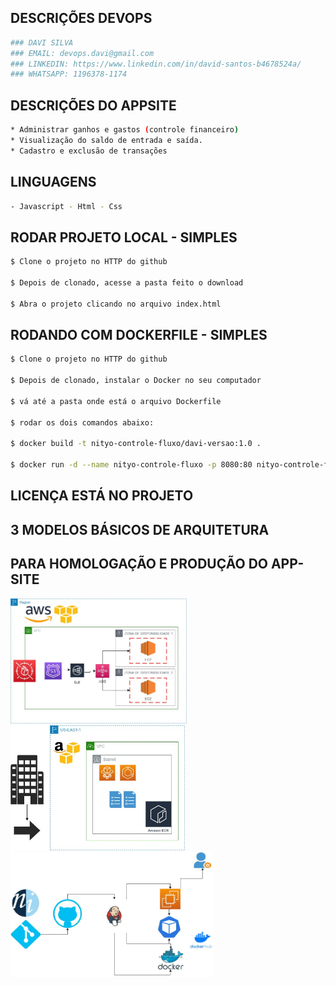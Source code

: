 ## DESCRIÇÕES DEVOPS
```bash
### DAVI SILVA
### EMAIL: devops.davi@gmail.com
### LINKEDIN: https://www.linkedin.com/in/david-santos-b4678524a/
### WHATSAPP: 1196378-1174
```

## DESCRIÇÕES DO APPSITE
```bash
* Administrar ganhos e gastos (controle financeiro)
* Visualização do saldo de entrada e saída.
* Cadastro e exclusão de transações
```

## LINGUAGENS
```bash
- Javascript - Html - Css
```

## RODAR PROJETO LOCAL - SIMPLES

```bash
$ Clone o projeto no HTTP do github

$ Depois de clonado, acesse a pasta feito o download

$ Abra o projeto clicando no arquivo index.html
```


## RODANDO COM DOCKERFILE - SIMPLES

```bash
$ Clone o projeto no HTTP do github

$ Depois de clonado, instalar o Docker no seu computador

$ vá até a pasta onde está o arquivo Dockerfile

$ rodar os dois comandos abaixo:

$ docker build -t nityo-controle-fluxo/davi-versao:1.0 .

$ docker run -d --name nityo-controle-fluxo -p 8080:80 nityo-controle-fluxo/davi-versao:1.0
```

## LICENÇA ESTÁ NO PROJETO


## 3 MODELOS BÁSICOS DE ARQUITETURA 
## PARA HOMOLOGAÇÃO E PRODUÇÃO DO APP-SITE

<img src="./assets/arquitetura-1-ec2.jpg" style=" HEIGHT: 200px; LEFT: 400px"/>
<img src="./assets/arquitetura-2-fargate.jpg" style=" HEIGHT: 200px; LEFT: 400px"/>
<img src="./assets/arquitetura-3-on-promisses.jpg" style=" HEIGHT: 200px; LEFT: 200px"/>
